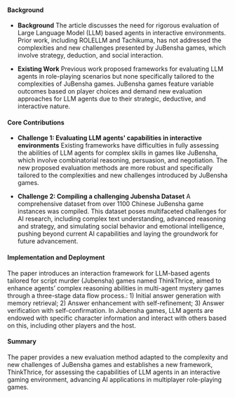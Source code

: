 #### Background
- **Background**
The article discusses the need for rigorous evaluation of Large Language Model (LLM) based agents in interactive environments. Prior work, including ROLELLM and Tachikuma, has not addressed the complexities and new challenges presented by JuBensha games, which involve strategy, deduction, and social interaction. 

- **Existing Work**
Previous work proposed frameworks for evaluating LLM agents in role-playing scenarios but none specifically tailored to the complexities of JuBensha games. JuBensha games feature variable outcomes based on player choices and demand new evaluation approaches for LLM agents due to their strategic, deductive, and interactive nature.

#### Core Contributions
  - **Challenge 1: Evaluating LLM agents' capabilities in interactive environments**
      Existing frameworks have difficulties in fully assessing the abilities of LLM agents for complex skills in games like JuBensha, which involve combinatorial reasoning, persuasion, and negotiation. The new proposed evaluation methods are more robust and specifically tailored to the complexities and new challenges introduced by JuBensha games.

  - **Challenge 2: Compiling a challenging Jubensha Dataset**
      A comprehensive dataset from over 1100 Chinese JuBensha game instances was compiled. This dataset poses multifaceted challenges for AI research, including complex text understanding, advanced reasoning and strategy, and simulating social behavior and emotional intelligence, pushing beyond current AI capabilities and laying the groundwork for future advancement.

#### Implementation and Deployment
The paper introduces an interaction framework for LLM-based agents tailored for script murder (Jubensha) games named ThinkThrice, aimed to enhance agents’ complex reasoning abilities in multi-agent mystery games through a three-stage data flow process.: 1) Initial answer generation with memory retrieval; 2) Answer enhancement with self-refinement; 3) Answer verification with self-confirmation. In Jubensha games, LLM agents are endowed with specific character information and interact with others based on this, including other players and the host.

#### Summary
The paper provides a new evaluation method adapted to the complexity and new challenges of JuBensha games and establishes a new framework, ThinkThrice, for assessing the capabilities of LLM agents in an interactive gaming environment, advancing AI applications in multiplayer role-playing games.